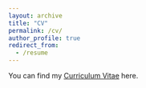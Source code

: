 ```yaml
---
layout: archive
title: "CV"
permalink: /cv/
author_profile: true
redirect_from:
  - /resume
---
```


You can find my [Curriculum Vitae](../files/CV.pdf) here.
